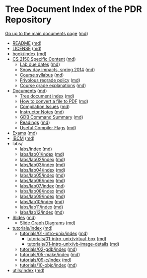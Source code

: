 # Tree Document Index of the PDR Repository

[Go up to the main documents page](index.html) ([md](index.md))

- [README](../README.html) ([md](../README.md))
- [LICENSE](../LICENSE.html) ([md](../LICENSE.md))
- [book/index](../book/index.html) ([md](../book/index.md))
- [CS 2150 Specific Content](../cs2150/index.html) ([md](../cs2150/index.md))
    - [Lab due dates](../cs2150/labduedates.html) ([md](../cs2150/labduedates.md))
    - [Snow day impacts, spring 2014](../cs2150/snowdays.html) ([md](../cs2150/snowdays.md))
    - [Course syllabus](../cs2150/syllabus.html) ([md](../cs2150/syllabus.md))
    - [Frivolous regrade policy](../cs2150/frivolous-regrades.html) ([md](../cs2150/frivolous-regrades.md))
    - [Course grade explanations](../cs2150/grades.html) ([md](../cs2150/grades.md))
- [Documents](../docs/index.html) ([md](../docs/index.md))
    - [Tree document index](../docs/tree.html) ([md](../docs/tree.md))
    - [How to convert a file to PDF](../docs/convert_to_pdf.html) ([md](../docs/convert_to_pdf.md))
    - [Compilation Issues](../docs/compilation.html) ([md](../docs/compilation.md))
    - [Instructor Notes](../docs/instructor.html) ([md](../docs/instructor.md))
    - [GDB Command Summary](../docs/gdb_summary.html) ([md](../docs/gdb_summary.md))
    - [Readings](../docs/readings.html) ([md](../docs/readings.md))
    - [Useful Compiler Flags](../docs/compiler_flags.html) ([md](../docs/compiler_flags.md))
- [Exams](../exams/index.html) ([md](../exams/index.md))
- [IBCM](../ibcm/ibcm.html) ([md](../ibcm/ibcm.md))
- labs/
    - [labs/index](../labs/index.html) ([md](../labs/index.md))
    - [labs/lab01/index](../labs/lab01/index.html) ([md](../labs/lab01/index.md))
    - [labs/lab02/index](../labs/lab02/index.html) ([md](../labs/lab02/index.md))
    - [labs/lab03/index](../labs/lab03/index.html) ([md](../labs/lab03/index.md))
    - [labs/lab04/index](../labs/lab04/index.html) ([md](../labs/lab04/index.md))
    - [labs/lab05/index](../labs/lab05/index.html) ([md](../labs/lab05/index.md))
    - [labs/lab06/index](../labs/lab06/index.html) ([md](../labs/lab06/index.md))
    - [labs/lab07/index](../labs/lab07/index.html) ([md](../labs/lab07/index.md))
    - [labs/lab08/index](../labs/lab08/index.html) ([md](../labs/lab08/index.md))
    - [labs/lab09/index](../labs/lab09/index.html) ([md](../labs/lab09/index.md))
    - [labs/lab10/index](../labs/lab10/index.html) ([md](../labs/lab10/index.md))
    - [labs/lab11/index](../labs/lab11/index.html) ([md](../labs/lab11/index.md))
    - [labs/lab12/index](../labs/lab12/index.html) ([md](../labs/lab12/index.md))
- [Slides](../slides/index.html) ([md](../slides/index.md))
    - [Slide Graph Diagrams](../slides/graphs/index.html) ([md](../slides/graphs/index.md))
- [tutorials/index](../tutorials/index.html) ([md](../tutorials/index.md))
    - [tutorials/01-intro-unix/index](../tutorials/01-intro-unix/index.html) ([md](../tutorials/01-intro-unix/index.md))
        - [tutorials/01-intro-unix/virtual-box](../tutorials/01-intro-unix/virtual-box.html) ([md](../tutorials/01-intro-unix/virtual-box.md))
        - [tutorials/01-intro-unix/vb-image-details](../tutorials/01-intro-unix/vb-image-details.html) ([md](../tutorials/01-intro-unix/vb-image-details.md))
    - [tutorials/02-gdb/index](../tutorials/02-gdb/index.html) ([md](../tutorials/02-gdb/index.md))
    - [tutorials/05-make/index](../tutorials/05-make/index.html) ([md](../tutorials/05-make/index.md))
    - [tutorials/09-c/index](../tutorials/09-c/index.html) ([md](../tutorials/09-c/index.md))
    - [tutorials/10-objc/index](../tutorials/10-objc/index.html) ([md](../tutorials/10-objc/index.md))
- [utils/index](../utils/index.html) ([md](../utils/index.md))
